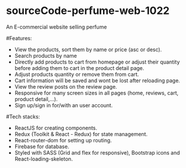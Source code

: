 # sourceCode-perfume-web-1022
An E-commercial website selling perfume <br/>

#Features:
- View the products, sort them by name or price (asc or desc). <br/>
- Search products by name <br/>
- Directly add products to cart from homepage or adjust their quantity before adding them to cart in the product detail page. <br/>
- Adjust products quantity or remove them from cart. <br/>
- Cart information will be saved and wont be lost after reloading page. <br/>
- View the review posts on the review page. <br/>
- Responsive for many screen sizes in all pages (home, reviews, cart, product detail,...). <br/>
- Sign up/sign in for/with an user account.

#Tech stacks: <br/>
- ReactJS for creating components. <br/>
- Redux (Toolkit & React - Redux) for state management. <br/>
- React-router-dom for setting up routing. <br/>
- Firebase for database. <br/>
- Styled with SASS (Grid and flex for responsive), Bootstrap icons and React-loading-skeleton.
